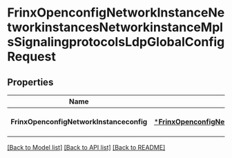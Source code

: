 # FrinxOpenconfigNetworkInstanceNetworkinstancesNetworkinstanceMplsSignalingprotocolsLdpGlobalConfigRequest

## Properties
Name | Type | Description | Notes
------------ | ------------- | ------------- | -------------
**FrinxOpenconfigNetworkInstanceconfig** | [***FrinxOpenconfigNetworkInstanceNetworkinstancesNetworkinstanceMplsSignalingprotocolsLdpGlobalConfig**](frinx.openconfig.network.instance.networkinstances.networkinstance.mpls.signalingprotocols.ldp.global.Config.md) |  | [optional] [default to null]

[[Back to Model list]](../README.md#documentation-for-models) [[Back to API list]](../README.md#documentation-for-api-endpoints) [[Back to README]](../README.md)


